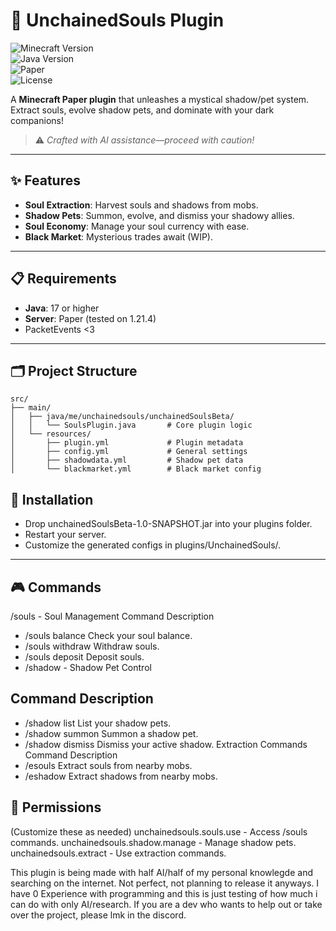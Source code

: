 # 🌙 UnchainedSouls Plugin
![Minecraft Version](https://img.shields.io/badge/Minecraft-1.21.4-brightgreen)  
![Java Version](https://img.shields.io/badge/Java-17%2B-blue)  
![Paper](https://img.shields.io/badge/Server-Paper-orange)  
![License](https://img.shields.io/badge/License-Use%20At%20Your%20Own%20Risk-red)

A **Minecraft Paper plugin** that unleashes a mystical shadow/pet system. Extract souls, evolve shadow pets, and dominate with your dark companions!


> ⚠️ *Crafted with AI assistance—proceed with caution!*

---

## ✨ Features
- **Soul Extraction**: Harvest souls and shadows from mobs.  
- **Shadow Pets**: Summon, evolve, and dismiss your shadowy allies.  
- **Soul Economy**: Manage your soul currency with ease.  
- **Black Market**: Mysterious trades await (WIP).  

---

## 📋 Requirements
- **Java**: 17 or higher  
- **Server**: Paper (tested on 1.21.4)
- PacketEvents <3

---

## 🗂 Project Structure
```plaintext
src/
├── main/
│   ├── java/me/unchainedsouls/unchainedSoulsBeta/
│   │   └── SoulsPlugin.java       # Core plugin logic
│   └── resources/
│       ├── plugin.yml             # Plugin metadata
│       ├── config.yml             # General settings
│       ├── shadowdata.yml         # Shadow pet data
│       └── blackmarket.yml        # Black market config
```
## 🚀 Installation
- Drop unchainedSoulsBeta-1.0-SNAPSHOT.jar into your plugins folder.
- Restart your server.
- Customize the generated configs in plugins/UnchainedSouls/.
---
## 🎮 Commands
/souls - Soul Management
Command	Description
- /souls balance	Check your soul balance.
- /souls withdraw <amount>	Withdraw souls.
- /souls deposit <amount>	Deposit souls.
- /shadow - Shadow Pet Control
## Command	Description
- /shadow list	List your shadow pets.
- /shadow summon <type>	Summon a shadow pet.
- /shadow dismiss	Dismiss your active shadow.
Extraction Commands
Command	Description
- /esouls	Extract souls from nearby mobs.
- /eshadow	Extract shadows from nearby mobs.
## 🔑 Permissions
(Customize these as needed)
unchainedsouls.souls.use - Access /souls commands.
unchainedsouls.shadow.manage - Manage shadow pets.
unchainedsouls.extract - Use extraction commands.

This plugin is being made with half AI/half of my personal knowlegde and searching on the internet. Not perfect, not planning to release it anyways. I have 0 Experience with programming and this is just testing of how much i can do with only AI/research. If you are a dev who wants to help out or take over the project, please lmk in the discord.
